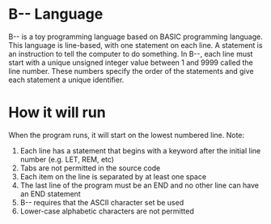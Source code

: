<h1>B-- Language</h1>
B-- is a toy programming language based on BASIC programming language.
This language is line-based, with one statement on each line. A statement is an instruction to tell the computer to do
something. In B--, each line must start with a unique unsigned integer value between 1 and 9999 called the line
number. These numbers specify the order of the statements and give each statement a unique identifier.
<h1>How it will run </h1>
When the program runs, it will start on the lowest numbered line. Note:
<ol>
<li> Each line has a statement that begins with a keyword after the initial line number (e.g. LET, REM, etc)</li>
<li>Tabs are not permitted in the source code</li>
<li>Each item on the line is separated by at least one space</li>
<li>The last line of the program must be an END and no other line can have an END statement</li>
<li> B-- requires that the ASCII character set be used</li>
<li>Lower-case alphabetic characters are not permitted </li>
  </ol>
  
